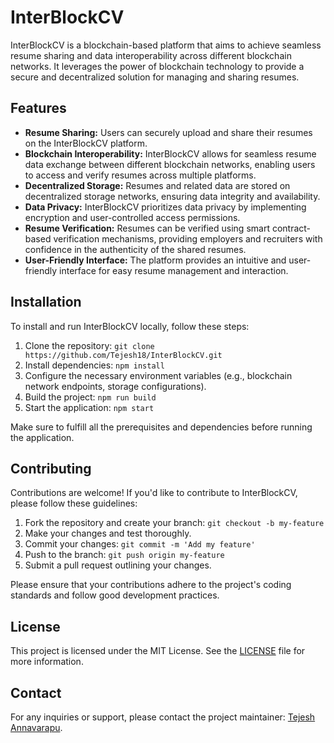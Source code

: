 # InterBlockCV

InterBlockCV is a blockchain-based platform that aims to achieve seamless resume sharing and data interoperability across different blockchain networks. It leverages the power of blockchain technology to provide a secure and decentralized solution for managing and sharing resumes.

## Features

- **Resume Sharing:** Users can securely upload and share their resumes on the InterBlockCV platform.
- **Blockchain Interoperability:** InterBlockCV allows for seamless resume data exchange between different blockchain networks, enabling users to access and verify resumes across multiple platforms.
- **Decentralized Storage:** Resumes and related data are stored on decentralized storage networks, ensuring data integrity and availability.
- **Data Privacy:** InterBlockCV prioritizes data privacy by implementing encryption and user-controlled access permissions.
- **Resume Verification:** Resumes can be verified using smart contract-based verification mechanisms, providing employers and recruiters with confidence in the authenticity of the shared resumes.
- **User-Friendly Interface:** The platform provides an intuitive and user-friendly interface for easy resume management and interaction.

## Installation

To install and run InterBlockCV locally, follow these steps:

1. Clone the repository: `git clone https://github.com/Tejesh18/InterBlockCV.git`
2. Install dependencies: `npm install`
3. Configure the necessary environment variables (e.g., blockchain network endpoints, storage configurations).
4. Build the project: `npm run build`
5. Start the application: `npm start`

Make sure to fulfill all the prerequisites and dependencies before running the application.

## Contributing

Contributions are welcome! If you'd like to contribute to InterBlockCV, please follow these guidelines:

1. Fork the repository and create your branch: `git checkout -b my-feature`
2. Make your changes and test thoroughly.
3. Commit your changes: `git commit -m 'Add my feature'`
4. Push to the branch: `git push origin my-feature`
5. Submit a pull request outlining your changes.

Please ensure that your contributions adhere to the project's coding standards and follow good development practices.

## License

This project is licensed under the MIT License. See the [LICENSE](LICENSE) file for more information.

## Contact

For any inquiries or support, please contact the project maintainer: [Tejesh Annavarapu](tejeshannavarapu1804@gmail.com).

